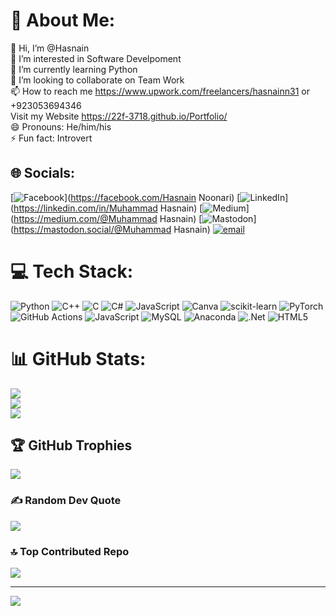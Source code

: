 # 💫 About Me:
👋 Hi, I’m @Hasnain<br>👀 I’m interested in Software Develpoment<br>🌱 I’m currently learning Python<br>💞️ I’m looking to collaborate on Team Work<br>📫 How to reach me https://www.upwork.com/freelancers/hasnainn31 or +923053694346<br>Visit my Website https://22f-3718.github.io/Portfolio/<br>😄 Pronouns: He/him/his<br>⚡ Fun fact: Introvert


## 🌐 Socials:
[![Facebook](https://img.shields.io/badge/Facebook-%231877F2.svg?logo=Facebook&logoColor=white)](https://facebook.com/Hasnain Noonari) [![LinkedIn](https://img.shields.io/badge/LinkedIn-%230077B5.svg?logo=linkedin&logoColor=white)](https://linkedin.com/in/Muhammad Hasnain) [![Medium](https://img.shields.io/badge/Medium-12100E?logo=medium&logoColor=white)](https://medium.com/@Muhammad Hasnain) [![Mastodon](https://img.shields.io/badge/-MASTODON-%232B90D9?logo=mastodon&logoColor=white)](https://mastodon.social/@Muhammad Hasnain) [![email](https://img.shields.io/badge/Email-D14836?logo=gmail&logoColor=white)](mailto:mhussnainzardari34@gmail.com) 

# 💻 Tech Stack:
![Python](https://img.shields.io/badge/python-3670A0?style=for-the-badge&logo=python&logoColor=ffdd54) ![C++](https://img.shields.io/badge/c++-%2300599C.svg?style=for-the-badge&logo=c%2B%2B&logoColor=white) ![C](https://img.shields.io/badge/c-%2300599C.svg?style=for-the-badge&logo=c&logoColor=white) ![C#](https://img.shields.io/badge/c%23-%23239120.svg?style=for-the-badge&logo=csharp&logoColor=white) ![JavaScript](https://img.shields.io/badge/javascript-%23323330.svg?style=for-the-badge&logo=javascript&logoColor=%23F7DF1E) ![Canva](https://img.shields.io/badge/Canva-%2300C4CC.svg?style=for-the-badge&logo=Canva&logoColor=white) ![scikit-learn](https://img.shields.io/badge/scikit--learn-%23F7931E.svg?style=for-the-badge&logo=scikit-learn&logoColor=white) ![PyTorch](https://img.shields.io/badge/PyTorch-%23EE4C2C.svg?style=for-the-badge&logo=PyTorch&logoColor=white) ![GitHub Actions](https://img.shields.io/badge/github%20actions-%232671E5.svg?style=for-the-badge&logo=githubactions&logoColor=white) ![JavaScript](https://img.shields.io/badge/javascript-%23323330.svg?style=for-the-badge&logo=javascript&logoColor=%23F7DF1E) ![MySQL](https://img.shields.io/badge/mysql-4479A1.svg?style=for-the-badge&logo=mysql&logoColor=white) ![Anaconda](https://img.shields.io/badge/Anaconda-%2344A833.svg?style=for-the-badge&logo=anaconda&logoColor=white) ![.Net](https://img.shields.io/badge/.NET-5C2D91?style=for-the-badge&logo=.net&logoColor=white) ![HTML5](https://img.shields.io/badge/html5-%23E34F26.svg?style=for-the-badge&logo=html5&logoColor=white)
# 📊 GitHub Stats:
![](https://github-readme-stats.vercel.app/api?username=Hasnain-rdj&theme=dark&hide_border=false&include_all_commits=true&count_private=true)<br/>
![](https://nirzak-streak-stats.vercel.app/?user=Hasnain-rdj&theme=dark&hide_border=false)<br/>
![](https://github-readme-stats.vercel.app/api/top-langs/?username=Hasnain-rdj&theme=dark&hide_border=false&include_all_commits=true&count_private=true&layout=compact)

## 🏆 GitHub Trophies
![](https://github-profile-trophy.vercel.app/?username=Hasnain-rdj&theme=radical&no-frame=false&no-bg=true&margin-w=4)

### ✍️ Random Dev Quote
![](https://quotes-github-readme.vercel.app/api?type=horizontal&theme=radical)

### 🔝 Top Contributed Repo
![](https://github-contributor-stats.vercel.app/api?username=Hasnain-rdj&limit=5&theme=dark&combine_all_yearly_contributions=true)

---
[![](https://visitcount.itsvg.in/api?id=Hasnain-rdj&icon=0&color=0)](https://visitcount.itsvg.in)

<!-- Proudly created with GPRM ( https://gprm.itsvg.in ) -->
